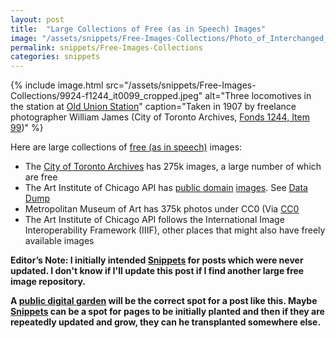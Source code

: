 ```yaml
---
layout: post
title:  "Large Collections of Free (as in Speech) Images"
image: "/assets/snippets/Free-Images-Collections/Photo_of_Interchanged_by_Willem_de_Kooning.jpg"
permalink: snippets/Free-Images-Collections
categories: snippets
---
```


{% include image.html 
   src="/assets/snippets/Free-Images-Collections/9924-f1244_it0099_cropped.jpeg" 
   alt="Three locomotives in the station at [Old Union Station](https://en.wikipedia.org/wiki/Toronto_Union_Station_(1873))"
   caption="Taken in 1907 by freelance photographer William James (City of Toronto Archives, [Fonds 1244, Item 99](https://gencat.eloquent-systems.com/city-of-toronto-archives-m-permalink.html?key=48963))" 
%}

Here are large collections of [free (as in speech)](https://en.wikipedia.org/wiki/Gratis_versus_libre) images:
- The [City of Toronto Archives](https://gencat4.eloquent-systems.com/webcat/request/Action?ClientSession=-35160611:18e551780cd:-7b83&TemplateProcessID=6000_3355&CMD_(SearchRequest)[12]=&PromptID=&ParamID=&RequesterType=SearchTemplate&browseData=1&bCachable=1&Keyword=0&POI30_51522=119) has 275k images, a large number of which are free
- The Art Institute of Chicago API has [public domain](https://www.artic.edu/terms#:~:text=certain%20images%20of%20works%20in%20the%20collection%20believed%20to%20be%20in%20the%20public%20domain%20or%20to%20which%20the%20museum%20otherwise%20waives%20any%20copyright%20it%20might%20have%20been%20made%20available%20by%20aic%20under%20the%20creative%20commons%20zero%20(cc0)%20license.) [images](https://api.artic.edu/docs/#images). See [Data Dump](https://api.artic.edu/docs/#data-dumps)
- Metropolitan Museum of Art has 375k photos under CC0 (Via [CC0](https://creativecommons.org/public-domain/cc0/#:~:text=Metropolitan%20Museum%20of,greater%20collaboration%20possible.)
- The Art Institute of Chicago API follows the International Image Interoperability Framework (IIIF), other places that might also have freely available images 

**Editor’s Note: I initially intended [Snippets](/snippets) for posts which were never updated. I don't know if I'll update this post if I find another large free image repository.** 

**A [public digital garden](https://github.com/RamVasuthevan/Personal-Website/pull/307) will be the correct spot for a post like this. Maybe [Snippets](/snippets) can be a spot for pages to be initially planted and then if they are repeatedly updated and grow, they can he transplanted somewhere else.**
